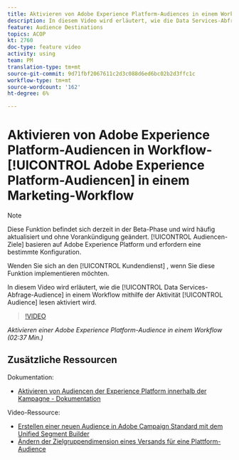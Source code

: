 ```yaml
---
title: Aktivieren von Adobe Experience Platform-Audiences in einem Workflow
description: In diesem Video wird erläutert, wie die Data Services-Abfrage-Audience in einem Workflow mithilfe der Aktivität "Audience lesen"aktiviert wird.
feature: Audience Destinations
topics: ACOP
kt: 2760
doc-type: feature video
activity: using
team: PM
translation-type: tm+mt
source-git-commit: 9d71fbf2067611c2d3c088d6ed6bc02b2d3ffc1c
workflow-type: tm+mt
source-wordcount: '162'
ht-degree: 6%

---
```



# Aktivieren von Adobe Experience Platform-Audiencen in Workflow- [!UICONTROL Adobe Experience Platform-Audiencen] in einem Marketing-Workflow

>[!NOTE]
>
>Diese Funktion befindet sich derzeit in der Beta-Phase und wird häufig aktualisiert und ohne Vorankündigung geändert. [!UICONTROL Audiencen-Ziele] basieren auf Adobe Experience Platform und erfordern eine bestimmte Konfiguration.
>
>Wenden Sie sich an den [!UICONTROL Kundendienst] , wenn Sie diese Funktion implementieren möchten.

In diesem Video wird erläutert, wie die [!UICONTROL Data Services-Abfrage-Audience] in einem Workflow mithilfe der Aktivität [!UICONTROL Audience] lesen aktiviert wird.

>[!VIDEO](https://video.tv.adobe.com/v/27647?quality=12)

*Aktivieren einer Adobe Experience Platform-Audience in einem Workflow (02:37 Min.)*

## Zusätzliche Ressourcen

Dokumentation:

* [Aktivieren von Audiencen der Experience Platform innerhalb der Kampagne - Dokumentation](https://docs.adobe.com/content/help/en/campaign-standard/using/profiles-and-audiences/working-with-adobe-experience-platform/aep-about-audience-destinations-service.html)

Video-Ressource:

* [Erstellen einer neuen Audience in Adobe Campaign Standard mit dem Unified Segment Builder](/help/profiles-and-audiences/audience-destinations/creating-audiences-using-segment-builder.md)
* [Ändern der Zielgruppendimension eines Versands für eine Plattform-Audience](/help/profiles-and-audiences/audience-destinations/changing-targeting-dimension.md)

